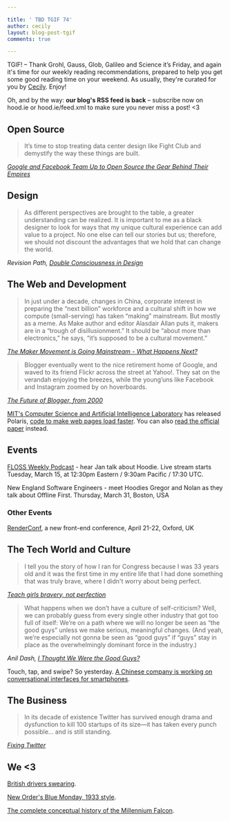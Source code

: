 ```yaml
---

title: ' TBD TGIF 74'
author: cecily
layout: blog-post-tgif
comments: true

---
```



TGIF! – Thank Grohl, Gauss, Glob, Galileo and Science it’s Friday, and again it's time for our weekly reading recommendations, prepared to help you get some good reading time on your weekend. As usually, they're curated for you by [Cecily](http://twitter.com/skeskali). Enjoy!

Oh, and by the way: <b>our blog's RSS feed is back</b> – subscribe now on hood.ie or hood.ie/feed.xml to make sure you never miss a post! <3


## Open Source

> It’s time to stop treating data center design like Fight Club and demystify the way these things are built.

<cite>[Google and Facebook Team Up to Open Source the Gear Behind Their Empires](http://www.wired.com/2016/03/google-facebook-designing-open-source-data-center-gear-together/)</cite>


## Design

> As different perspectives are brought to the table, a greater understanding can be realized. It is important to me as a black designer to look for ways that my unique cultural experience can add value to a project. No one else can tell our stories but us; therefore, we should not discount the advantages that we hold that can change the world.

<cite>Revision Path, [Double Consciousness in Design](http://revisionpath.com/double-consciousness-in-design/)</cite>

## The Web and Development

>In just under a decade, changes in China, corporate interest in preparing the “next billion” workforce and a cultural shift in how we compute (small-serving) has taken “making” mainstream. But mostly as a meme. As Make author and editor Alasdair Allan puts it, makers are in a “trough of disillusionment.” It should be “about more than electronics,” he says, “it’s supposed to be a cultural movement.”

<cite>[The Maker Movement is Going Mainstream - What Happens Next?](http://recode.net/2016/03/08/the-maker-movement-is-going-mainstream-what-happens-next/)</cite>

>Blogger eventually went to the nice retirement home of Google, and waved to its friend Flickr across the street at Yahoo!. They sat on the verandah enjoying the breezes, while the young’uns like Facebook and Instagram zoomed by on hoverboards.

<cite>[The Future of Blogger, from 2000](https://medium.com/@megnut/the-future-of-blogger-from-2000-7c3cca4440ca#.bz7vqsn91)</cite>

[MIT's Computer Science and Artificial Intelligence Laboratory](https://www.csail.mit.edu) has released Polaris,  [code to make web pages load faster](http://gizmodo.com/new-mit-code-makes-web-pages-load-34-percent-faster-in-1763744831?utm_campaign=socialflow_io9_twitter&utm_source=io9_twitter&utm_medium=socialflow). You can also [read the official paper](http://mickens.seas.harvard.edu/files/mickens/files/polaris.pdf) instead.

## Events

[FLOSS Weekly Podcast](https://www.twit.tv/shows/floss-weekly) - hear Jan talk about Hoodie. Live stream starts Tuesday, March 15, at 12:30pm Eastern / 9:30am Pacific / 17:30 UTC.

New England Software Engineers - meet Hoodies Gregor and Nolan as they talk about Offline First. Thursday, March 31, Boston, USA

### Other Events

[RenderConf](http://2016.render-conf.com/), a new front-end conference, April 21-22, Oxford, UK

## The Tech World and Culture

>I tell you the story of how I ran for Congress because I was 33 years old and it was the first time in my entire life that I had done something that was truly brave, where I didn't worry about being perfect.

<cite>[Teach girls bravery, not perfection](http://www.ted.com/talks/reshma_saujani_teach_girls_bravery_not_perfection/transcript?language=en)</cite>

>What happens when we don’t have a culture of self-criticism? Well, we can probably guess from every single other industry that got too full of itself: We’re on a path where we will no longer be seen as “the good guys” unless we make serious, meaningful changes. (And yeah, we’re especially not gonna be seen as “good guys” if “guys” stay in place as the overwhelmingly dominant force in the industry.)

<cite>Anil Dash, [I Thought We Were the Good Guys?](https://medium.com/humane-tech/i-thought-we-re-the-good-guys-852ff9ebd246#.3r6qlcmnc)</cite>

Touch, tap, and swipe? So yesterday. [A Chinese company is working on conversational interfaces for smartphones](https://www.technologyreview.com/s/600766/10-breakthrough-technologies-2016-conversational-interfaces/).

## The Business

> In its decade of existence Twitter has survived enough drama and dysfunction to kill 100 startups of its size—it has taken every punch possible... and is still standing. 

<cite>[Fixing Twitter](http://fortune.com/fixing-twitter-jack-dorsey/)</cite>

## We <3

[British drivers swearing](https://youtu.be/kOjUL8LwUsE). 

[New Order's Blue Monday, 1933 style](http://www.synthtopia.com/content/2016/03/07/orkestra-obsolete-performs-blue-monday-1933-style/). 

[The complete conceptual history of the Millennium Falcon](http://kitbashed.com/blog/a-complete-history-of-the-millennium-falcon).
